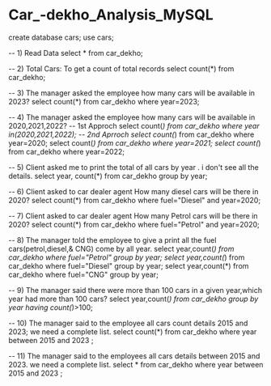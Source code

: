# Car_-dekho_Analysis_MySQL

create database cars;
use cars;

-- 1) Read Data 
select * from car_dekho;

-- 2) Total Cars: To get a count of total records
select count(*) from car_dekho;

-- 3) The manager asked the employee how many cars will be available in 2023?
select count(*) from car_dekho where year=2023;

-- 4) The manager asked the employee how many cars will be available in 2020,2021,2022?
-- 1st Approch
select count(*) from car_dekho where year in(2020,2021,2022);
-- 2nd Aprroch
select count(*) from car_dekho where year=2020;
select count(*) from car_dekho where year=2021;
select count(*) from car_dekho where year=2022;

-- 5) Client asked me to print the total of all cars by year . i don't see all the details.
select year, count(*) from car_dekho group by year;

-- 6) Client asked to car dealer agent How many diesel cars will be there in 2020?
select count(*) from car_dekho where fuel="Diesel" and year=2020;

-- 7) Client asked to car dealer agent How many Petrol cars will be there in 2020?
select count(*) from car_dekho where fuel="Petrol" and year=2020;

-- 8) The manager told the employee to give a print all the fuel cars(petrol,diesel,& CNG) come by all year.
select year,count(*) from car_dekho where fuel="Petrol" group by year;
select year,count(*) from car_dekho where fuel="Diesel" group by year;
select year,count(*) from car_dekho where fuel="CNG" group by year;

-- 9) The manager said there were more than 100 cars in a given year,which year had more than 100 cars?
select year,count(*) from car_dekho group by year having count(*)>100;

-- 10)  The manager said to the employee all cars count details 2015  and 2023; we need a complete list.
select count(*) from car_dekho where year  between 2015 and 2023 ; 

-- 11) The manager said to the employees  all cars details between  2015 and 2023. we need a complete list.
select * from car_dekho where year between 2015 and 2023 ; 


